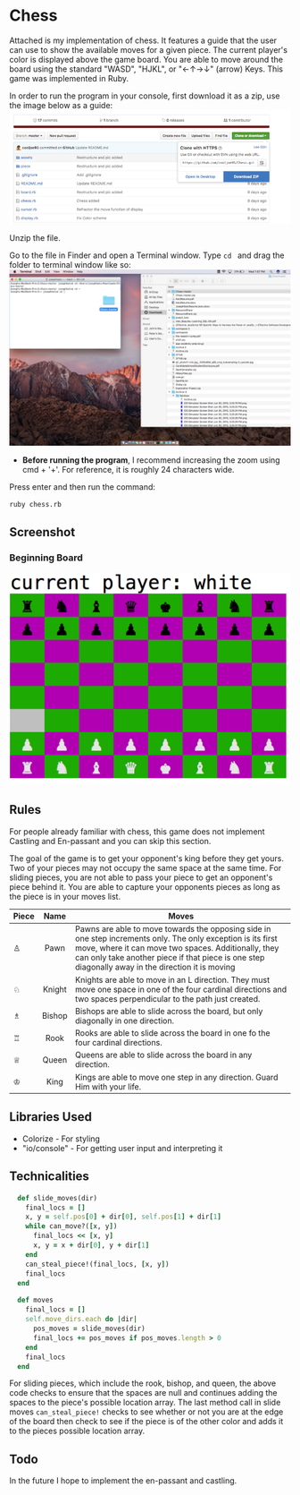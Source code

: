 # Chess
Attached is my implementation of chess. It features a guide that the user can use to show the available moves for a given piece. The current player's color is displayed above the game board. You are able to move around the board using the standard "WASD", "HJKL", or "←↑→↓" (arrow) Keys. This game was implemented in Ruby.

In order to run the program in your console, first download it as a zip, use the image below as a guide:
![link](/assets/download.png)

Unzip the file.

Go to the file in Finder and open a Terminal window. Type `cd ` and drag the folder to terminal window like so:
![link](/assets/terminal.png)


* **Before running the program**, I recommend increasing the zoom using cmd + '+'. For reference, it is roughly 24 characters wide. 

Press enter and then run the command:
```bash
ruby chess.rb
```

## Screenshot
### Beginning Board
![link](/assets/gameplay.png)

## Rules
For people already familiar with chess, this game does not implement Castling and En-passant and you can skip this section.

The goal of the game is to get your opponent's king before they get yours. Two of your pieces may not occupy the same space at the same time. For sliding pieces, you are not able to pass your piece to get an opponent's piece behind it. You are able to capture your opponents pieces as long as the piece is in your moves list. 

| Piece         | Name | Moves           |
| ------------- | :----------: | -------------|
| &#9817;      | Pawn | Pawns are able to move towards the opposing side in one step increments only. The only exception is its first move, where it can move two spaces. Additionally, they can only take another piece if that piece is one step diagonally away in the direction it is moving|
| &#9816;      | Knight      | Knights are able to move in an L direction. They must move one space in one of the four cardinal directions and two spaces perpendicular to the path just created.
| &#9815; | Bishop | Bishops are able to slide across the board, but only diagonally in one direction.
| &#9814; | Rook | Rooks are able to slide across the board in one fo the four cardinal directions.
| &#9813; | Queen | Queens are able to slide across the board in any direction.
| &#9812; | King | Kings are able to move one step in any direction. Guard Him with your life.

## Libraries Used
- Colorize - For styling
- "io/console" - For getting user input and interpreting it

## Technicalities

```ruby
  def slide_moves(dir)
    final_locs = []
    x, y = self.pos[0] + dir[0], self.pos[1] + dir[1]
    while can_move?([x, y])
      final_locs << [x, y]
      x, y = x + dir[0], y + dir[1]
    end
    can_steal_piece!(final_locs, [x, y])
    final_locs
  end
```
```ruby
  def moves
    final_locs = []
    self.move_dirs.each do |dir|
      pos_moves = slide_moves(dir)
      final_locs += pos_moves if pos_moves.length > 0
    end
    final_locs
  end
 ```
For sliding pieces, which include the rook, bishop, and queen, the above code checks to ensure that the spaces are null and continues adding the spaces to the piece's possible location array. The last method call in slide moves `can_steal_piece!` checks to see whether or not you are at the edge of the board then check to see if the piece is of the other color and adds it to the pieces possible location array.

## Todo
In the future I hope to implement the en-passant and castling.
